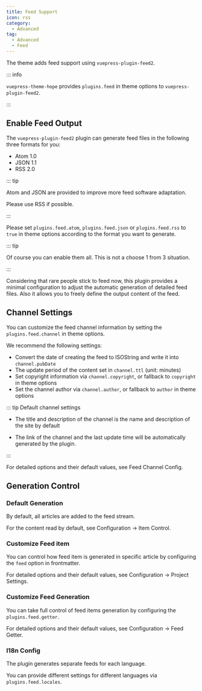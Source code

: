 ```yaml
---
title: Feed Support
icon: rss
category:
  - Advanced
tag:
  - Advanced
  - Feed
---
```


The theme adds feed support using <ProjectLink name="feed2">`vuepress-plugin-feed2`</ProjectLink>.

::: info

`vuepress-theme-hope` provides `plugins.feed` in theme options to `vuepress-plugin-feed2`.

:::

<!-- more -->

## Enable Feed Output

The `vuepress-plugin-feed2` plugin can generate feed files in the following three formats for you:

- Atom 1.0
- JSON 1.1
- RSS 2.0

::: tip

Atom and JSON are provided to improve more feed software adaptation.

Please use RSS if possible.

:::

Please set `plugins.feed.atom`, `plugins.feed.json` or `plugins.feed.rss` to `true` in theme options according to the format you want to generate.

::: tip

Of course you can enable them all. This is not a choose 1 from 3 situation.

:::

Considering that rare people stick to feed now, this plugin provides a minimal configuration to adjust the automatic generation of detailed feed files. Also it allows you to freely define the output content of the feed.

## Channel Settings

You can customize the feed channel information by setting the `plugins.feed.channel` in theme options.

We recommend the following settings:

- Convert the date of creating the feed to ISOString and write it into `channel.pubDate`
- The update period of the content set in `channel.ttl` (unit: minutes)
- Set copyright information via `channel.copyright`, or fallback to `copyright` in theme options
- Set the channel author via `channel.author`, or fallback to `author` in theme options

::: tip Default channel settings

- The title and description of the channel is the name and description of the site by default

- The link of the channel and the last update time will be automatically generated by the plugin.

:::

For detailed options and their default values, see <ProjectLink name="feed2" path="/config/channel.html">Feed Channel Config</ProjectLink>.

## Generation Control

### Default Generation

By default, all articles are added to the feed stream.

For the content read by default, see <ProjectLink name="feed2" path="/config/item.html">Configuration → Item Control</ProjectLink>.

### Customize Feed item

You can control how feed item is generated in specific article by configuring the `feed` option in frontmatter.

For detailed options and their default values, see <ProjectLink name="feed2" path="/config/item.html">Configuration → Project Settings</ProjectLink>.

### Customize Feed Generation

You can take full control of feed items generation by configuring the `plugins.feed.getter`.

For detailed options and their default values, see <ProjectLink name="feed2" path="/config/getter.html">Configuration → Feed Getter</ProjectLink>.

### I18n Config

The plugin generates separate feeds for each language.

You can provide different settings for different languages via `plugins.feed.locales`.
